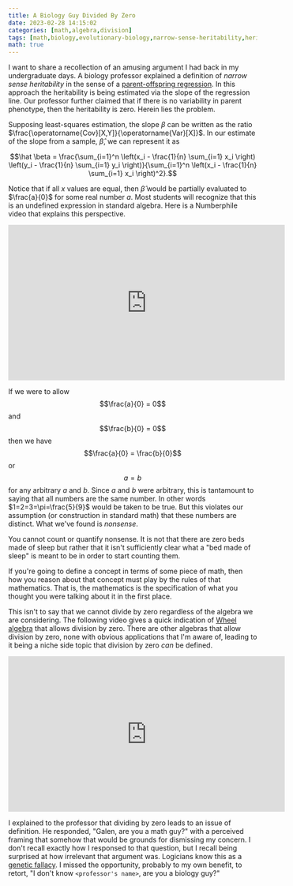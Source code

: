 ```yaml
---
title: A Biology Guy Divided By Zero
date: 2023-02-28 14:15:02
categories: [math,algebra,division]
tags: [math,biology,evolutionary-biology,narrow-sense-heritability,heritability,algebra,division,zero]
math: true
---
```


I want to share a recollection of an amusing argument I had back in my undergraduate days. A biology professor explained a definition of *narrow sense heritability* in the sense of a [parent-offspring regression](https://en.wikipedia.org/wiki/Heritability#Parent-offspring_regression). In this approach the heritability is being estimated via the slope of the regression line. Our professor further claimed that if there is no variability in parent phenotype, then the heritability is zero. Herein lies the problem.

Supposing least-squares estimation, the slope $\beta$ can be written as the ratio $\frac{\operatorname{Cov}[X,Y]}{\operatorname{Var}[X]}$. In our estimate of the slope from a sample, $\hat \beta$, we can represent it as

$$\hat \beta = \frac{\sum_{i=1}^n \left(x_i - \frac{1}{n} \sum_{i=1} x_i \right) \left(y_i - \frac{1}{n} \sum_{i=1} y_i \right)}{\sum_{i=1}^n \left(x_i - \frac{1}{n} \sum_{i=1} x_i \right)^2}.$$

Notice that if all $x$ values are equal, then $\hat \beta$ would be partially evaluated to $\frac{a}{0}$ for some real number $a$. Most students will recognize that this is an undefined expression in standard algebra. Here is a Numberphile video that explains this perspective.

<iframe width="560" height="315" src="https://www.youtube.com/embed/BRRolKTlF6Q" title="YouTube video player" frameborder="0" allow="accelerometer; autoplay; clipboard-write; encrypted-media; gyroscope; picture-in-picture; web-share" allowfullscreen></iframe>

If we were to allow 
$$\frac{a}{0} = 0$$
and 
$$\frac{b}{0} = 0$$
then we have
$$\frac{a}{0} = \frac{b}{0}$$
or 
$$a = b$$ for any arbitrary $a$ and $b$. Since $a$ and $b$ were arbitrary, this is tantamount to saying that all numbers are the same number. In other words $1=2=3=\pi=\frac{5}{9}$ would be taken to be true. But this violates our assumption (or construction in standard math) that these numbers are distinct. What we've found is *nonsense*.

You cannot count or quantify nonsense. It is not that there are zero beds made of sleep but rather that it isn't sufficiently clear what a "bed made of sleep" is meant to be in order to start counting them.

If you're going to define a concept in terms of some piece of math, then how you reason about that concept must play by the rules of that mathematics. That is, the mathematics is the specification of what you thought you were talking about it in the first place.

This isn't to say that we cannot divide by zero regardless of the algebra we are considering. The following video gives a quick indication of [Wheel algebra](https://en.wikipedia.org/wiki/Wheel_theory) that allows division by zero. There are other algebras that allow division by zero, none with obvious applications that I'm aware of, leading to it being a niche side topic that division by zero *can* be defined.

<iframe width="560" height="315" src="https://www.youtube.com/embed/ydLTfyXaQmU" title="YouTube video player" frameborder="0" allow="accelerometer; autoplay; clipboard-write; encrypted-media; gyroscope; picture-in-picture; web-share" allowfullscreen></iframe>

I explained to the professor that dividing by zero leads to an issue of definition. He responded, "Galen, are you a math guy?" with a perceived framing that somehow that would be grounds for dismissing my concern. I don't recall exactly how I responsed to that question, but I recall being surprised at how irrelevant that argument was. Logicians know this as a [genetic fallacy](https://en.wikipedia.org/wiki/Genetic_fallacy). I missed the opportunity, probably to my own benefit, to retort, "I don't know `<professor's name>`, are you a biology guy?"
